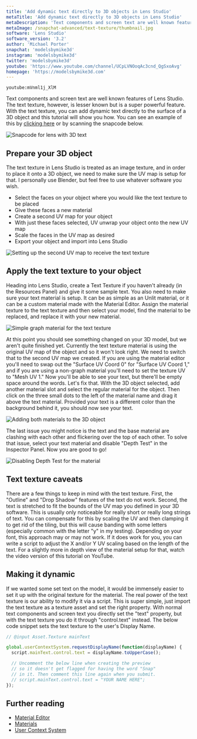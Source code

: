 ```yaml
---
title: 'Add dynamic text directly to 3D objects in Lens Studio'
metaTitle: 'Add dynamic text directly to 3D objects in Lens Studio'
metaDescription: 'Text components and screen text are well known features of Lens Studio. The text texture, however, is lesser known but is a super powerful feature. With the text texture, you can add dynamic text directly to the surface of a 3D object.'
metaImage: /snapchat-advanced/text-texture/thumbnail.jpg
software: 'Lens Studio'
software_version: '3.2'
author: 'Michael Porter'
snapchat: 'modelsbymike3d'
instagram: 'modelsbymike3d'
twitter: 'modelsbymike3d'
youtube: 'https://www.youtube.com/channel/UCpLVNOoqAc3cnd_QgSxoAvg'
homepage: 'https://modelsbymike3d.com'
---
```


`youtube:mVnml1j_XlM`

Text components and screen text are well known features of Lens Studio. The text texture, however, is lesser known but is a super powerful feature. With the text texture, you can add dynamic text directly to the surface of a 3D object and this tutorial will show you how. You can see an example of this by [clicking here](https://www.snapchat.com/unlock/?type=SNAPCODE&uuid=7a5cfc849edd49e3ba43d099b44746dc&metadata=01) or by scanning the snapcode below.

![Snapcode for lens with 3D text](../../snapchat-advanced/text-texture/snapcode.png)

## Prepare your 3D object

The text texture in Lens Studio is treated as an image texture, and in order to place it onto a 3D object, we need to make sure the UV map is setup for that. I personally use Blender, but feel free to use whatever software you wish.

- Select the faces on your object where you would like the text texture to be placed
- Give these faces a new material
- Create a second UV map for your object
- With just these faces selected, UV unwrap your object onto the new UV map
- Scale the faces in the UV map as desired
- Export your object and import into Lens Studio

![Setting up the second UV map to receive the text texture](../../snapchat-advanced/text-texture/uv-setup.jpg)

## Apply the text texture to your object

Heading into Lens Studio, create a Text Texture if you haven't already (in the Resources Panel) and give it some sample text. You also need to make sure your text material is setup. It can be as simple as an Unlit material, or it can be a custom material made with the Material Editor. Assign the material texture to the text texture and then select your model, find the material to be replaced, and replace it with your new material.

![Simple graph material for the text texture](../../snapchat-advanced/text-texture/simple-material-setup.jpg)

At this point you should see something changed on your 3D model, but we aren't quite finished yet. Currently the text texture material is using the original UV map of the object and so it won't look right. We need to switch that to the second UV map we created. If you are using the material editor you'll need to swap out the "Surface UV Coord 0" for "Surface UV Coord 1," and if you are using a non-graph material you'll need to set the texture UV to "Mesh UV 1." Now you'll be able to see your text, but there'll be empty space around the words. Let's fix that. With the 3D object selected, add another material slot and select the regular material for the object. Then click on the three small dots to the left of the material name and drag it above the text material. Provided your text is a different color than the background behind it, you should now see your text.

![Adding both materials to the 3D object](../../snapchat-advanced/text-texture/material-ordering.jpg)

The last issue you might notice is the text and the base material are clashing with each other and flickering over the top of each other. To solve that issue, select your text material and disable "Depth Test" in the Inspector Panel. Now you are good to go!

![Disabling Depth Test for the material](../../snapchat-advanced/text-texture/depth-test.jpg)

## Text texture caveats

There are a few things to keep in mind with the text texture. First, the "Outline" and "Drop Shadow" features of the text do not work. Second, the text is stretched to fit the bounds of the UV map you defined in your 3D software. This is usually only noticeable for really short or really long strings of text. You can compensate for this by scaling the UV and then clamping it to get rid of the tiling, but this will cause banding with some letters (especially common with the letter "y" in my testing). Depending on your font, this approach may or may not work. If it does work for you, you can write a script to adjust the X and/or Y UV scaling based on the length of the text. For a slightly more in depth view of the material setup for that, watch the video version of this tutorial on YouTube.

## Making it dynamic

If we wanted some set text on the model, it would be immensely easier to set it up with the original texture for the material. The real power of the text texture is our ability to modify it via a script. This is super simple, just import the text texture as a texture asset and set the right property. With normal text components and screen text you directly set the "text" property, but with the text texture you do it through "control.text" instead. The below code snippet sets the text texture to the user's Display Name.

```javascript
// @input Asset.Texture mainText

global.userContextSystem.requestDisplayName(function(displayName) {
  script.mainText.control.text = displayName.toUpperCase();

  // Uncomment the below line when creating the preview
  // so it doesn't get flagged for having the word "Snap"
  // in it. Then comment this line again when you submit.
  // script.mainText.control.text = "YOUR NAME HERE";
});
```

## Further reading

- [Material Editor](https://lensstudio.snapchat.com/templates/world/material-editor/)
- [Materials](https://lensstudio.snapchat.com/guides/3d/materials/)
- [User Context System](https://lensstudio.snapchat.com/api/classes/UserContextSystem/)

